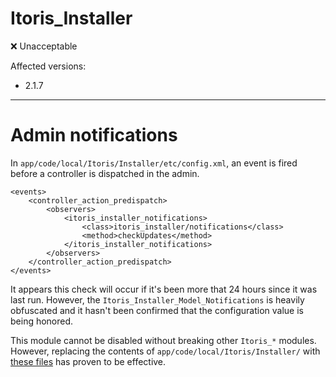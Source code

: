 Itoris_Installer
===

:x: Unacceptable

Affected versions:

* 2.1.7

---

# Admin notifications

In `app/code/local/Itoris/Installer/etc/config.xml`, an event is fired before a controller is dispatched in the admin.

```
<events>
    <controller_action_predispatch>
        <observers>
            <itoris_installer_notifications>
                <class>itoris_installer/notifications</class>
                <method>checkUpdates</method>
            </itoris_installer_notifications>
        </observers>
    </controller_action_predispatch>
</events>
```

It appears this check will occur if it's been more that 24 hours since it was last run.  However, the `Itoris_Installer_Model_Notifications` is heavily obfuscated and it hasn't been confirmed that the configuration value is being honored.

This module cannot be disabled without breaking other `Itoris_*` modules.  However, replacing the contents of `app/code/local/Itoris/Installer/` with [these files](replacement) has proven to be effective.
